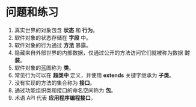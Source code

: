 # 问题和练习

1. 真实世界的对象包含 **状态** 和 **行为**。
2. 软件对象的状态存储在 **字段** 中。
3. 软件对象的行为通过 **方法** 暴露。
4. 隐藏来自外部世界的内部数据，仅通过公开的方法访问它们就被称为数据 **封装**。
5. 软件对象的蓝图称为 **类**。
6. 常见行为可以在 **超类中** 定义，并使用 **extends** 关键字继承为 **子类**。
7. 没有实现的方法的集合称为 **接口**。
8. 通过功能组织类和接口的命名空间称为 **包**。
9. 术语 API 代表 **应用程序编程接口**。
